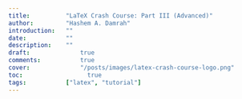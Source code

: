 ```yaml
---
title:          "LaTeX Crash Course: Part III (Advanced)"
author:       	"Hashem A. Damrah"
introduction: 	""
date:           ""
description:  	""
draft: 		 	    true
comments:		    true
cover:			    "/posts/images/latex-crash-course-logo.png"
toc:			      true
tags:         	["latex", "tutorial"]
---
```


